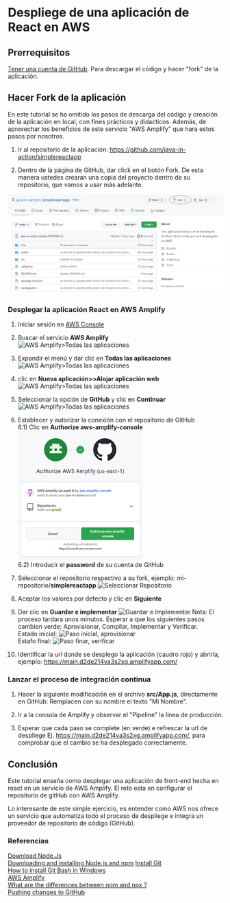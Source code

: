 # Despliege de una aplicación de React en AWS

## Prerrequisitos

[Tener una cuenta de GitHub](https://github.com/). Para descargar el código y hacer "fork" de la aplicación.

## Hacer Fork de la aplicación 

En este tutorial se ha omitido los pasos de descarga del código y creación de la aplicación en local, con fines prácticos y didacticos. Además, de aprovechar los beneficios de este servicio "AWS Amplify" que hara estos pasos por nosotros. 

1) Ir al repositorio de la aplicación: https://github.com/java-in-action/simplereactapp

2) Dentro de la página de GitHub, dar click en el botón Fork. De esta manera ustedes crearan una copia del proyecto dentro de su repositorio, que vamos a usar más adelante. 

![Hacer Fork de la aplicación](/img/fork_app.png)


### Desplegar la aplicación React en AWS Amplify

1) Iniciar sesión en [AWS Console](https://aws.amazon.com/es/)  
2) Buscar el servicio **AWS Amplify**  
![AWS Amplify>Todas las aplicaciones](/img/aws_amplify.jpg)  
3) Expandir el menú y dar clic en **Todas las aplicaciones**  
![AWS Amplify>Todas las aplicaciones](/img/todas_las_aplicaciones.jpg)  
4) clic en **Nueva aplicación>>Alojar aplicación web**  
![AWS Amplify>Todas las aplicaciones](/img/alojar_aplicacion.jpg)
5) Seleccionar la opción de **GitHub** y clic en **Continuar**  
![AWS Amplify>Todas las aplicaciones](/img/opcion_git_hub.jpg)  
6) Establecer y autorizar la conexión con el repositorio de GitHub  
    6.1) Clic en **Authorize aws-amplify-console**  
![Autorizar la conexión con GitHub](/img/git_autorizacion.png)  
    6.2) Introducir el **password** de su cuenta de GitHub  
7) Seleccionar el repositorio respectivo a su fork, ejemplo: mi-repositorio/**simplereactapp** 
![Seleccionar Repositorio](/img/seleccionar_repo.jpg)
8) Aceptar los valores por defecto y clic en **Siguiente**
9) Dar clic en **Guardar e implementar**
![Guardar e Implementar](/img/guardar_implementar.jpg)
Nota: El proceso tardara unos minutos. Esperar a que los siguientes pasos cambien verde: Aprovisionar, Compilar, Implementar y Verificar.  
Estado inicial:
![Paso inicial, aprovisionar](/img/paso_aprovisionar.jpg)  
Estafo final:
![Paso finar, verificar](/img/paso_fina_verificar.jpg)

10) Identificar la url donde se desplego la aplicación (caudro rojo) y abrirla, ejemplo: https://main.d2de214va3s2xg.amplifyapp.com/

### Lanzar el proceso de integración continua
1) Hacer la siguiente modificación en el archivo **src/App.js**, directamente en GitHub: Remplacen con su nombre el texto "Mi Nombre".

3) Ir a la consola de Amplify y observar el "Pipeline" la línea de producción.
4) Esperar que cada paso se complete (en verde) e refrescar la url de despliege Ej. https://main.d2de214va3s2xg.amplifyapp.com/, para comprobar que el cambio se ha desplegado correctamente.


## Conclusión
Este tutorial enseña como desplegar una aplicación de front-end hecha en react en un servicio de AWS Amplify. El reto esta en configurar el repositorio de gitHub con AWS Amplify. 

Lo interesante de este simple ejercicio, es entender como AWS nos ofrece un servicio que automatiza todo el proceso de despliege e integra un proveedor de repositorio de código (GitHub). 

### Referencias

[Download Node.Js](https://nodejs.org/en/download/)  
[Downloading and installing Node.js and npm](https://docs.npmjs.com/downloading-and-installing-node-js-and-npm)
[Install Git](https://github.com/git-guides/install-git)  
[How to install Git Bash in Windows](https://www.educative.io/edpresso/how-to-install-git-bash-in-windows)  
[AWS Amplify](https://aws.amazon.com/es/amplify/)  
[What are the differences between npm and npx ?](https://www.geeksforgeeks.org/what-are-the-differences-between-npm-and-npx/#:~:text=NPX%3A%20The%20npx%20stands%20for,without%20even%20installing%20that%20package.)  
[Pushing changes to GitHub](https://docs.github.com/en/desktop/contributing-and-collaborating-using-github-desktop/making-changes-in-a-branch/pushing-changes-to-github)





